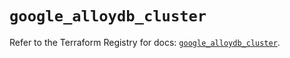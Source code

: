 # `google_alloydb_cluster`

Refer to the Terraform Registry for docs: [`google_alloydb_cluster`](https://registry.terraform.io/providers/hashicorp/google/5.20.0/docs/resources/alloydb_cluster).
